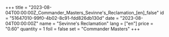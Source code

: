 +++
title = "2023-08-04T00:00:00Z_Commander_Masters_Sevinne's_Reclamation_[en]_false"
id = "51647010-99f0-4b02-8c91-fdd826db130d"
date = "2023-08-04T00:00:00Z"
name = "Sevinne's Reclamation"
lang = ["en"]
price = "0.60"
quantity = 1
foil = false
set = "Commander Masters"
+++
